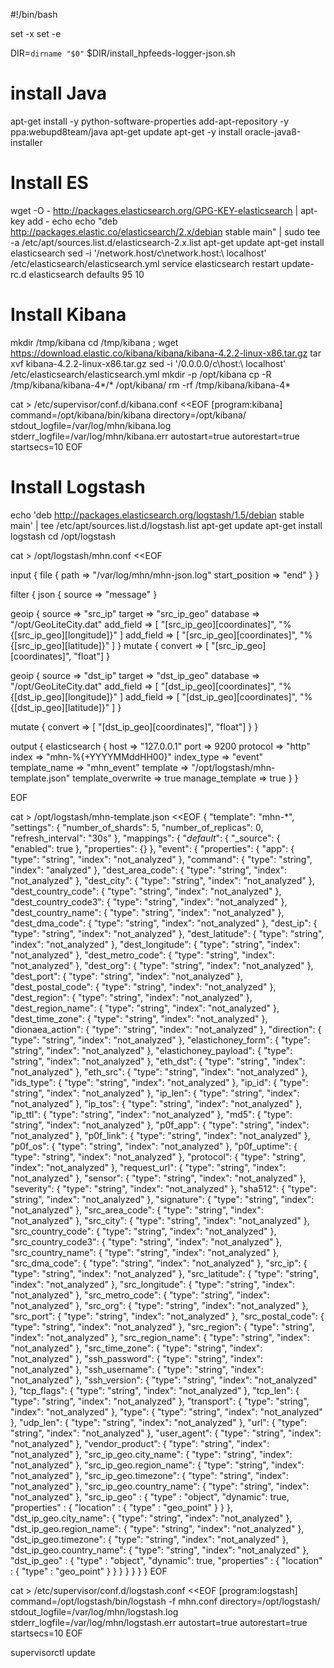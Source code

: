 #!/bin/bash

set -x
set -e

DIR=`dirname "$0"`
$DIR/install_hpfeeds-logger-json.sh

# install Java
apt-get install -y python-software-properties
add-apt-repository -y ppa:webupd8team/java
apt-get update
apt-get -y install oracle-java8-installer

# Install ES
wget -O - http://packages.elasticsearch.org/GPG-KEY-elasticsearch |  apt-key add -
echo echo "deb http://packages.elastic.co/elasticsearch/2.x/debian stable main" | sudo tee -a /etc/apt/sources.list.d/elasticsearch-2.x.list
apt-get update
apt-get install elasticsearch
sed -i '/network.host/c\network.host\:\ localhost' /etc/elasticsearch/elasticsearch.yml
service elasticsearch restart
update-rc.d elasticsearch defaults 95 10

# Install Kibana
mkdir /tmp/kibana
cd /tmp/kibana ;
wget https://download.elastic.co/kibana/kibana/kibana-4.2.2-linux-x86.tar.gz
tar xvf kibana-4.2.2-linux-x86.tar.gz
sed -i '/0.0.0.0/c\host\:\ localhost' /etc/elasticsearch/elasticsearch.yml
mkdir -p /opt/kibana
cp -R /tmp/kibana/kibana-4*/* /opt/kibana/
rm -rf /tmp/kibana/kibana-4*

cat > /etc/supervisor/conf.d/kibana.conf <<EOF
[program:kibana]
command=/opt/kibana/bin/kibana
directory=/opt/kibana/
stdout_logfile=/var/log/mhn/kibana.log
stderr_logfile=/var/log/mhn/kibana.err
autostart=true
autorestart=true
startsecs=10
EOF

# Install Logstash

echo 'deb http://packages.elasticsearch.org/logstash/1.5/debian stable main' |  tee /etc/apt/sources.list.d/logstash.list
apt-get update
apt-get install logstash
cd /opt/logstash

cat > /opt/logstash/mhn.conf <<EOF

input {
  file {
    path => "/var/log/mhn/mhn-json.log"
    start_position => "end"
  }
}

filter {
  json {
    source => "message"
  }

  geoip {
      source => "src_ip"
      target => "src_ip_geo"
      database => "/opt/GeoLiteCity.dat"
      add_field => [ "[src_ip_geo][coordinates]", "%{[src_ip_geo][longitude]}" ]
      add_field => [ "[src_ip_geo][coordinates]", "%{[src_ip_geo][latitude]}"  ]
  }
  mutate {
    convert => [ "[src_ip_geo][coordinates]", "float"]
  }

  geoip {
    source => "dst_ip"
    target => "dst_ip_geo"
    database => "/opt/GeoLiteCity.dat"
    add_field => [ "[dst_ip_geo][coordinates]", "%{[dst_ip_geo][longitude]}" ]
    add_field => [ "[dst_ip_geo][coordinates]", "%{[dst_ip_geo][latitude]}"  ]
  }

  mutate {
      convert => [ "[dst_ip_geo][coordinates]", "float"]
    }
}

output {
  elasticsearch {
    host => "127.0.0.1"
    port => 9200
    protocol => "http"
    index => "mhn-%{+YYYYMMddHH00}"
    index_type => "event"
    template_name => "mhn_event"
    template => "/opt/logstash/mhn-template.json"
    template_overwrite => true
    manage_template => true
  }
}

EOF

cat > /opt/logstash/mhn-template.json <<EOF
{
  "template": "mhn-*",
  "settings": {
    "number_of_shards": 5,
    "number_of_replicas": 0,
    "refresh_interval": "30s"
  },
  "mappings": {
    "_default_": {
      "_source": {
        "enabled": true
      },
      "properties": {}
    },
    "event": {
      "properties": {
        "app": {
          "type": "string",
          "index": "not_analyzed"
        },
        "command": {
          "type": "string",
          "index": "analyzed"
        },
        "dest_area_code": {
          "type": "string",
          "index": "not_analyzed"
        },
        "dest_city": {
          "type": "string",
          "index": "not_analyzed"
        },
        "dest_country_code": {
          "type": "string",
          "index": "not_analyzed"
        },
        "dest_country_code3": {
          "type": "string",
          "index": "not_analyzed"
        },
        "dest_country_name": {
          "type": "string",
          "index": "not_analyzed"
        },
        "dest_dma_code": {
          "type": "string",
          "index": "not_analyzed"
        },
        "dest_ip": {
          "type": "string",
          "index": "not_analyzed"
        },
        "dest_latitude": {
          "type": "string",
          "index": "not_analyzed"
        },
        "dest_longitude": {
          "type": "string",
          "index": "not_analyzed"
        },
        "dest_metro_code": {
          "type": "string",
          "index": "not_analyzed"
        },
        "dest_org": {
          "type": "string",
          "index": "not_analyzed"
        },
        "dest_port": {
          "type": "string",
          "index": "not_analyzed"
        },
        "dest_postal_code": {
          "type": "string",
          "index": "not_analyzed"
        },
        "dest_region": {
          "type": "string",
          "index": "not_analyzed"
        },
        "dest_region_name": {
          "type": "string",
          "index": "not_analyzed"
        },
        "dest_time_zone": {
          "type": "string",
          "index": "not_analyzed"
        },
        "dionaea_action": {
          "type": "string",
          "index": "not_analyzed"
        },
        "direction": {
          "type": "string",
          "index": "not_analyzed"
        },
        "elastichoney_form": {
          "type": "string",
          "index": "not_analyzed"
        },
        "elastichoney_payload": {
          "type": "string",
          "index": "not_analyzed"
        },
        "eth_dst": {
          "type": "string",
          "index": "not_analyzed"
        },
        "eth_src": {
          "type": "string",
          "index": "not_analyzed"
        },
        "ids_type": {
          "type": "string",
          "index": "not_analyzed"
        },
        "ip_id": {
          "type": "string",
          "index": "not_analyzed"
        },
        "ip_len": {
          "type": "string",
          "index": "not_analyzed"
        },
        "ip_tos": {
          "type": "string",
          "index": "not_analyzed"
        },
        "ip_ttl": {
          "type": "string",
          "index": "not_analyzed"
        },
        "md5": {
          "type": "string",
          "index": "not_analyzed"
        },
        "p0f_app": {
          "type": "string",
          "index": "not_analyzed"
        },
        "p0f_link": {
          "type": "string",
          "index": "not_analyzed"
        },
        "p0f_os": {
          "type": "string",
          "index": "not_analyzed"
        },
        "p0f_uptime": {
          "type": "string",
          "index": "not_analyzed"
        },
        "protocol": {
          "type": "string",
          "index": "not_analyzed"
        },
        "request_url": {
          "type": "string",
          "index": "not_analyzed"
        },
        "sensor": {
          "type": "string",
          "index": "not_analyzed"
        },
        "severity": {
          "type": "string",
          "index": "not_analyzed"
        },
        "sha512": {
          "type": "string",
          "index": "not_analyzed"
        },
        "signature": {
          "type": "string",
          "index": "not_analyzed"
        },
        "src_area_code": {
          "type": "string",
          "index": "not_analyzed"
        },
        "src_city": {
          "type": "string",
          "index": "not_analyzed"
        },
        "src_country_code": {
          "type": "string",
          "index": "not_analyzed"
        },
        "src_country_code3": {
          "type": "string",
          "index": "not_analyzed"
        },
        "src_country_name": {
          "type": "string",
          "index": "not_analyzed"
        },
        "src_dma_code": {
          "type": "string",
          "index": "not_analyzed"
        },
        "src_ip": {
          "type": "string",
          "index": "not_analyzed"
        },
        "src_latitude": {
          "type": "string",
          "index": "not_analyzed"
        },
        "src_longitude": {
          "type": "string",
          "index": "not_analyzed"
        },
        "src_metro_code": {
          "type": "string",
          "index": "not_analyzed"
        },
        "src_org": {
          "type": "string",
          "index": "not_analyzed"
        },
        "src_port": {
          "type": "string",
          "index": "not_analyzed"
        },
        "src_postal_code": {
          "type": "string",
          "index": "not_analyzed"
        },
        "src_region": {
          "type": "string",
          "index": "not_analyzed"
        },
        "src_region_name": {
          "type": "string",
          "index": "not_analyzed"
        },
        "src_time_zone": {
          "type": "string",
          "index": "not_analyzed"
        },
        "ssh_password": {
          "type": "string",
          "index": "not_analyzed"
        },
        "ssh_username": {
          "type": "string",
          "index": "not_analyzed"
        },
        "ssh_version": {
          "type": "string",
          "index": "not_analyzed"
        },
        "tcp_flags": {
          "type": "string",
          "index": "not_analyzed"
        },
        "tcp_len": {
          "type": "string",
          "index": "not_analyzed"
        },
        "transport": {
          "type": "string",
          "index": "not_analyzed"
        },
        "type": {
          "type": "string",
          "index": "not_analyzed"
        },
        "udp_len": {
          "type": "string",
          "index": "not_analyzed"
        },
        "url": {
          "type": "string",
          "index": "not_analyzed"
        },
        "user_agent": {
          "type": "string",
          "index": "not_analyzed"
        },
        "vendor_product": {
          "type": "string",
          "index": "not_analyzed"
        },
        "src_ip_geo.city_name": {
          "type": "string",
          "index": "not_analyzed"
        },
        "src_ip_geo.region_name": {
          "type": "string",
          "index": "not_analyzed"
        },
        "src_ip_geo.timezone": {
          "type": "string",
          "index": "not_analyzed"
        },
        "src_ip_geo.country_name": {
          "type": "string",
          "index": "not_analyzed"
        },
        "src_ip_geo"  : {
          "type" : "object",
          "dynamic": true,
          "properties" : {
            "location" : { "type" : "geo_point" }
          }
        },
        "dst_ip_geo.city_name": {
          "type": "string",
          "index": "not_analyzed"
        },
        "dst_ip_geo.region_name": {
          "type": "string",
          "index": "not_analyzed"
        },
        "dst_ip_geo.timezone": {
          "type": "string",
          "index": "not_analyzed"
        },
        "dst_ip_geo.country_name": {
          "type": "string",
          "index": "not_analyzed"
        },
        "dst_ip_geo"  : {
          "type" : "object",
          "dynamic": true,
          "properties" : {
            "location" : { "type" : "geo_point" }
          }
        }
      }
    }
  }
}
EOF

cat > /etc/supervisor/conf.d/logstash.conf <<EOF
[program:logstash]
command=/opt/logstash/bin/logstash -f mhn.conf
directory=/opt/logstash/
stdout_logfile=/var/log/mhn/logstash.log
stderr_logfile=/var/log/mhn/logstash.err
autostart=true
autorestart=true
startsecs=10
EOF

supervisorctl update
